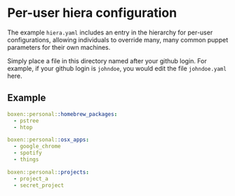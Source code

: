 # Per-user hiera configuration

The example `hiera.yaml` includes an entry in the hierarchy for
per-user configurations, allowing individuals to override many, many
common puppet parameters for their own machines.

Simply place a file in this directory named after your github
login. For example, if your github login is `johndoe`, you would edit
the file `johndoe.yaml` here.

## Example

```yaml
boxen::personal::homebrew_packages:
  - pstree
  - htop

boxen::personal::osx_apps:
  - google_chrome
  - spotify
  - things

boxen::personal::projects:
  - project_a
  - secret_project
```
